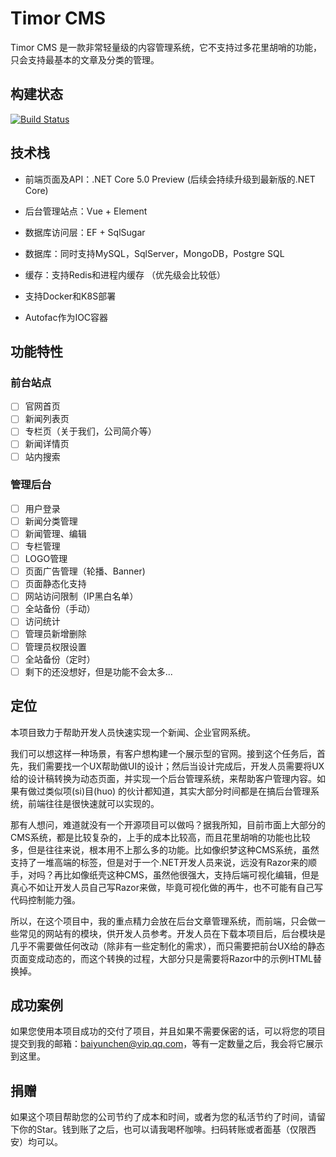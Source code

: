 # Timor CMS

Timor CMS 是一款非常轻量级的内容管理系统，它不支持过多花里胡哨的功能，只会支持最基本的文章及分类的管理。

## 构建状态
[![Build Status](https://dev.azure.com/timorcms/Timor.Cms/_apis/build/status/TimorCms.Timor.Cms?branchName=master)](https://dev.azure.com/timorcms/Timor.Cms/_build/latest?definitionId=1&branchName=master)

## 技术栈

- 前端页面及API：.NET Core  5.0 Preview (后续会持续升级到最新版的.NET Core)

- 后台管理站点：Vue + Element

- 数据库访问层：EF + SqlSugar

- 数据库：同时支持MySQL，SqlServer，MongoDB，Postgre SQL

- 缓存：支持Redis和进程内缓存 （优先级会比较低）

- 支持Docker和K8S部署

- Autofac作为IOC容器

  

## 功能特性

### 前台站点

- [ ] 官网首页
- [ ] 新闻列表页
- [ ] 专栏页（关于我们，公司简介等）
- [ ] 新闻详情页
- [ ] 站内搜索

### 管理后台

- [ ] 用户登录
- [ ] 新闻分类管理
- [ ] 新闻管理、编辑
- [ ] 专栏管理
- [ ] LOGO管理
- [ ] 页面广告管理（轮播、Banner)
- [ ] 页面静态化支持
- [ ] 网站访问限制（IP黑白名单）
- [ ] 全站备份（手动）
- [ ] 访问统计
- [ ] 管理员新增删除
- [ ] 管理员权限设置
- [ ] 全站备份（定时）
- [ ] 剩下的还没想好，但是功能不会太多...

## 定位

本项目致力于帮助开发人员快速实现一个新闻、企业官网系统。

我们可以想这样一种场景，有客户想构建一个展示型的官网。接到这个任务后，首先，我们需要找一个UX帮助做UI的设计；然后当设计完成后，开发人员需要将UX给的设计稿转换为动态页面，并实现一个后台管理系统，来帮助客户管理内容。如果有做过类似项(si)目(huo) 的伙计都知道，其实大部分时间都是在搞后台管理系统，前端往往是很快速就可以实现的。

那有人想问，难道就没有一个开源项目可以做吗？据我所知，目前市面上大部分的CMS系统，都是比较复杂的，上手的成本比较高，而且花里胡哨的功能也比较多，但是往往来说，根本用不上那么多的功能。比如像织梦这种CMS系统，虽然支持了一堆高端的标签，但是对于一个.NET开发人员来说，远没有Razor来的顺手，对吗？再比如像纸壳这种CMS，虽然他很强大，支持后端可视化编辑，但是真心不如让开发人员自己写Razor来做，毕竟可视化做的再牛，也不可能有自己写代码控制能力强。

所以，在这个项目中，我的重点精力会放在后台文章管理系统，而前端，只会做一些常见的网站有的模块，供开发人员参考。开发人员在下载本项目后，后台模块是几乎不需要做任何改动（除非有一些定制化的需求），而只需要把前台UX给的静态页面变成动态的，而这个转换的过程，大部分只是需要将Razor中的示例HTML替换掉。

## 成功案例

如果您使用本项目成功的交付了项目，并且如果不需要保密的话，可以将您的项目提交到我的邮箱：baiyunchen@vip.qq.com，等有一定数量之后，我会将它展示到这里。

## 捐赠

如果这个项目帮助您的公司节约了成本和时间，或者为您的私活节约了时间，请留下你的Star。钱到账了之后，也可以请我喝杯咖啡。扫码转账或者面基（仅限西安）均可以。

